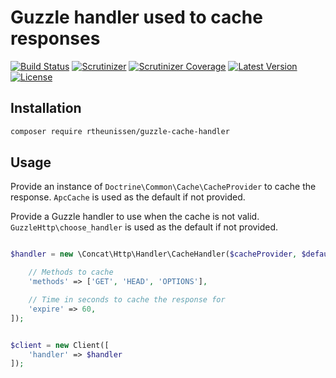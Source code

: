 # Guzzle handler used to cache responses

[![Build Status](https://img.shields.io/travis/rtheunissen/guzzle-cache-handler.svg?style=flat-square&branch=master)](https://travis-ci.org/rtheunissen/guzzle-cache-handler)
[![Scrutinizer](https://img.shields.io/scrutinizer/g/rtheunissen/guzzle-cache-handler.svg?style=flat-square)](https://scrutinizer-ci.com/g/rtheunissen/guzzle-cache-handler/)
[![Scrutinizer Coverage](https://img.shields.io/scrutinizer/coverage/g/rtheunissen/guzzle-cache-handler.svg?style=flat-square)](https://scrutinizer-ci.com/g/rtheunissen/guzzle-cache-handler/)
[![Latest Version](https://img.shields.io/packagist/v/rtheunissen/guzzle-cache-handler.svg?style=flat-square)](https://packagist.org/packages/rtheunissen/guzzle-cache-handler)
[![License](https://img.shields.io/packagist/l/rtheunissen/guzzle-cache-handler.svg?style=flat-square)](https://packagist.org/packages/rtheunissen/guzzle-cache-handler)

## Installation

```bash
composer require rtheunissen/guzzle-cache-handler
```

## Usage
Provide an instance of `Doctrine\Common\Cache\CacheProvider` to cache the response. `ApcCache` is used as the default if
not provided.

Provide a Guzzle handler to use when the cache is not valid. `GuzzleHttp\choose_handler` is used as the default if
not provided.

```php

$handler = new \Concat\Http\Handler\CacheHandler($cacheProvider, $defaultHandler, [

    // Methods to cache
    'methods' => ['GET', 'HEAD', 'OPTIONS'],

    // Time in seconds to cache the response for
    'expire' => 60,
]);


$client = new Client([
    'handler' => $handler
]);
```
